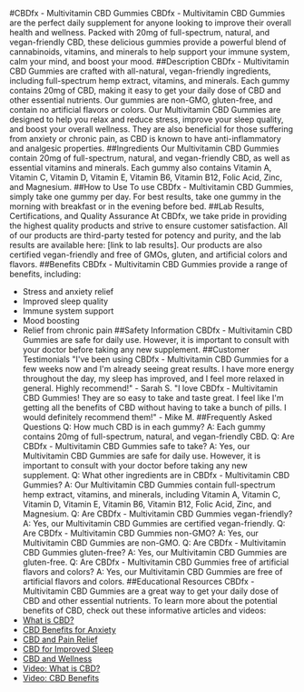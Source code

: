 #CBDfx - Multivitamin CBD Gummies
CBDfx - Multivitamin CBD Gummies are the perfect daily supplement for anyone looking to improve their overall health and wellness. Packed with 20mg of full-spectrum, natural, and vegan-friendly CBD, these delicious gummies provide a powerful blend of cannabinoids, vitamins, and minerals to help support your immune system, calm your mind, and boost your mood.
##Description
CBDfx - Multivitamin CBD Gummies are crafted with all-natural, vegan-friendly ingredients, including full-spectrum hemp extract, vitamins, and minerals. Each gummy contains 20mg of CBD, making it easy to get your daily dose of CBD and other essential nutrients. Our gummies are non-GMO, gluten-free, and contain no artificial flavors or colors.
Our Multivitamin CBD Gummies are designed to help you relax and reduce stress, improve your sleep quality, and boost your overall wellness. They are also beneficial for those suffering from anxiety or chronic pain, as CBD is known to have anti-inflammatory and analgesic properties.
##Ingredients
Our Multivitamin CBD Gummies contain 20mg of full-spectrum, natural, and vegan-friendly CBD, as well as essential vitamins and minerals. Each gummy also contains Vitamin A, Vitamin C, Vitamin D, Vitamin E, Vitamin B6, Vitamin B12, Folic Acid, Zinc, and Magnesium.
##How to Use
To use CBDfx - Multivitamin CBD Gummies, simply take one gummy per day. For best results, take one gummy in the morning with breakfast or in the evening before bed.
##Lab Results, Certifications, and Quality Assurance
At CBDfx, we take pride in providing the highest quality products and strive to ensure customer satisfaction. All of our products are third-party tested for potency and purity, and the lab results are available here: [link to lab results]. Our products are also certified vegan-friendly and free of GMOs, gluten, and artificial colors and flavors.
##Benefits
CBDfx - Multivitamin CBD Gummies provide a range of benefits, including:
- Stress and anxiety relief
- Improved sleep quality
- Immune system support
- Mood boosting
- Relief from chronic pain
##Safety Information
CBDfx - Multivitamin CBD Gummies are safe for daily use. However, it is important to consult with your doctor before taking any new supplement.
##Customer Testimonials
"I've been using CBDfx - Multivitamin CBD Gummies for a few weeks now and I'm already seeing great results. I have more energy throughout the day, my sleep has improved, and I feel more relaxed in general. Highly recommend!" - Sarah S.
"I love CBDfx - Multivitamin CBD Gummies! They are so easy to take and taste great. I feel like I'm getting all the benefits of CBD without having to take a bunch of pills. I would definitely recommend them!" - Mike M.
##Frequently Asked Questions
Q: How much CBD is in each gummy?
A: Each gummy contains 20mg of full-spectrum, natural, and vegan-friendly CBD.
Q: Are CBDfx - Multivitamin CBD Gummies safe to take?
A: Yes, our Multivitamin CBD Gummies are safe for daily use. However, it is important to consult with your doctor before taking any new supplement.
Q: What other ingredients are in CBDfx - Multivitamin CBD Gummies?
A: Our Multivitamin CBD Gummies contain full-spectrum hemp extract, vitamins, and minerals, including Vitamin A, Vitamin C, Vitamin D, Vitamin E, Vitamin B6, Vitamin B12, Folic Acid, Zinc, and Magnesium.
Q: Are CBDfx - Multivitamin CBD Gummies vegan-friendly?
A: Yes, our Multivitamin CBD Gummies are certified vegan-friendly.
Q: Are CBDfx - Multivitamin CBD Gummies non-GMO?
A: Yes, our Multivitamin CBD Gummies are non-GMO.
Q: Are CBDfx - Multivitamin CBD Gummies gluten-free?
A: Yes, our Multivitamin CBD Gummies are gluten-free.
Q: Are CBDfx - Multivitamin CBD Gummies free of artificial flavors and colors?
A: Yes, our Multivitamin CBD Gummies are free of artificial flavors and colors.
##Educational Resources
CBDfx - Multivitamin CBD Gummies are a great way to get your daily dose of CBD and other essential nutrients. To learn more about the potential benefits of CBD, check out these informative articles and videos:
- [What is CBD?](link)
- [CBD Benefits for Anxiety](link)
- [CBD and Pain Relief](link)
- [CBD for Improved Sleep](link)
- [CBD and Wellness](link)
- [Video: What is CBD?](link)
- [Video: CBD Benefits](link)